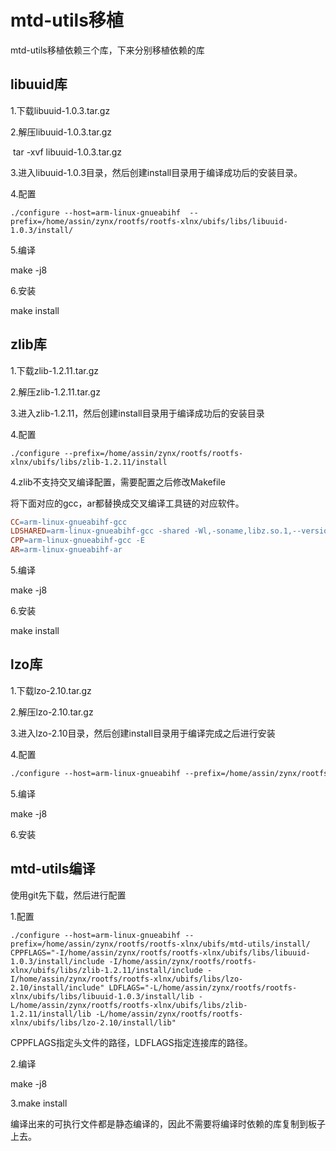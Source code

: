 # mtd-utils移植

mtd-utils移植依赖三个库，下来分别移植依赖的库

## libuuid库

1.下载libuuid-1.0.3.tar.gz

2.解压libuuid-1.0.3.tar.gz

​	tar -xvf libuuid-1.0.3.tar.gz

3.进入libuuid-1.0.3目录，然后创建install目录用于编译成功后的安装目录。

4.配置
```
./configure --host=arm-linux-gnueabihf  --prefix=/home/assin/zynx/rootfs/rootfs-xlnx/ubifs/libs/libuuid-1.0.3/install/
```

5.编译

make -j8

6.安装

make install

## zlib库

1.下载zlib-1.2.11.tar.gz

2.解压zlib-1.2.11.tar.gz

3.进入zlib-1.2.11，然后创建install目录用于编译成功后的安装目录

4.配置

```
./configure --prefix=/home/assin/zynx/rootfs/rootfs-xlnx/ubifs/libs/zlib-1.2.11/install
```

4.zlib不支持交叉编译配置，需要配置之后修改Makefile

将下面对应的gcc，ar都替换成交叉编译工具链的对应软件。

```makefile
CC=arm-linux-gnueabihf-gcc
LDSHARED=arm-linux-gnueabihf-gcc -shared -Wl,-soname,libz.so.1,--version-script,zlib.map
CPP=arm-linux-gnueabihf-gcc -E
AR=arm-linux-gnueabihf-ar
```

5.编译

make -j8

6.安装

make install

## lzo库

1.下载lzo-2.10.tar.gz

2.解压lzo-2.10.tar.gz

3.进入lzo-2.10目录，然后创建install目录用于编译完成之后进行安装

4.配置

```makefile
./configure --host=arm-linux-gnueabihf --prefix=/home/assin/zynx/rootfs/rootfs-xlnx/ubifs/libs/lzo-2.10/install/
```

5.编译

make -j8

6.安装

## mtd-utils编译

使用git先下载，然后进行配置

1.配置

```
./configure --host=arm-linux-gnueabihf --prefix=/home/assin/zynx/rootfs/rootfs-xlnx/ubifs/mtd-utils/install/  CPPFLAGS="-I/home/assin/zynx/rootfs/rootfs-xlnx/ubifs/libs/libuuid-1.0.3/install/include -I/home/assin/zynx/rootfs/rootfs-xlnx/ubifs/libs/zlib-1.2.11/install/include -I/home/assin/zynx/rootfs/rootfs-xlnx/ubifs/libs/lzo-2.10/install/include" LDFLAGS="-L/home/assin/zynx/rootfs/rootfs-xlnx/ubifs/libs/libuuid-1.0.3/install/lib -L/home/assin/zynx/rootfs/rootfs-xlnx/ubifs/libs/zlib-1.2.11/install/lib -L/home/assin/zynx/rootfs/rootfs-xlnx/ubifs/libs/lzo-2.10/install/lib"
```

CPPFLAGS指定头文件的路径，LDFLAGS指定连接库的路径。

2.编译

make -j8

3.make install

编译出来的可执行文件都是静态编译的，因此不需要将编译时依赖的库复制到板子上去。

